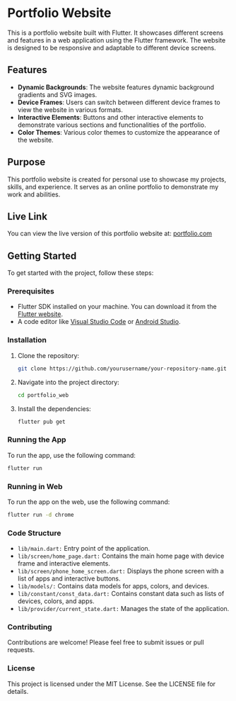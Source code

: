 # Portfolio Website

This is a portfolio website built with Flutter. It showcases different screens and features in a web application using the Flutter framework. The website is designed to be responsive and adaptable to different device screens.

## Features

- **Dynamic Backgrounds**: The website features dynamic background gradients and SVG images.
- **Device Frames**: Users can switch between different device frames to view the website in various formats.
- **Interactive Elements**: Buttons and other interactive elements to demonstrate various sections and functionalities of the portfolio.
- **Color Themes**: Various color themes to customize the appearance of the website.

## Purpose

This portfolio website is created for personal use to showcase my projects, skills, and experience. It serves as an online portfolio to demonstrate my work and abilities.

## Live Link

You can view the live version of this portfolio website at: [portfolio.com](http://portfolio.com)

## Getting Started

To get started with the project, follow these steps:

### Prerequisites

- Flutter SDK installed on your machine. You can download it from the [Flutter website](https://flutter.dev/docs/get-started/install).
- A code editor like [Visual Studio Code](https://code.visualstudio.com/) or [Android Studio](https://developer.android.com/studio).

### Installation

1. Clone the repository:
    ```bash
    git clone https://github.com/yourusername/your-repository-name.git
    ```
2. Navigate into the project directory:
    ```bash
    cd portfolio_web
    ```
3. Install the dependencies:
    ```bash
    flutter pub get
    ```

### Running the App

To run the app, use the following command:
```bash
flutter run
```
### Running in Web

To run the app on the web, use the following command:

```bash
flutter run -d chrome
```

### Code Structure
 - `lib/main.dart:` Entry point of the application.
 - `lib/screen/home_page.dart:` Contains the main home page with device frame and interactive elements.
 - `lib/screen/phone_home_screen.dart:` Displays the phone screen with a list of apps and interactive buttons.
 - `lib/models/:` Contains data models for apps, colors, and devices.
 - `lib/constant/const_data.dart:` Contains constant data such as lists of devices, colors, and apps.
 - `lib/provider/current_state.dart:` Manages the state of the application.

### Contributing
Contributions are welcome! Please feel free to submit issues or pull requests.

### License
This project is licensed under the MIT License. See the LICENSE file for details.